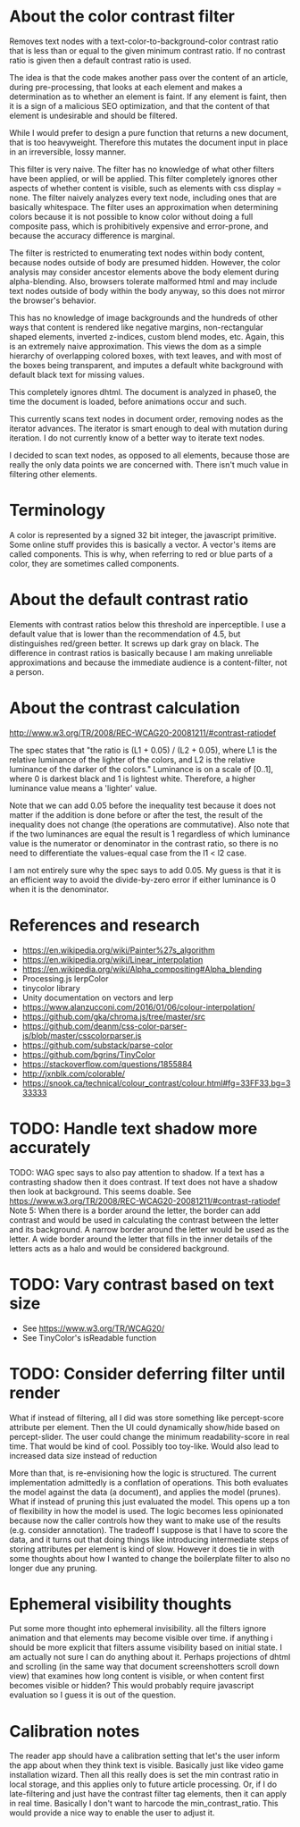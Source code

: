 # About the color contrast filter

Removes text nodes with a text-color-to-background-color contrast ratio that
is less than or equal to the given minimum contrast ratio. If no contrast
ratio is given then a default contrast ratio is used.

The idea is that the code makes another pass over the content of an article,
during pre-processing, that looks at each element and makes a determination
as to whether an element is faint. If any element is faint, then it is a sign
of a malicious SEO optimization, and that the content of that element is
undesirable and should be filtered.

While I would prefer to design a pure function that returns a new document,
that is too heavyweight. Therefore this mutates the document input in place
in an irreversible, lossy manner.

This filter is very naive. The filter has no knowledge of what other filters
have been applied, or will be applied. This filter completely ignores other
aspects of whether content is visible, such as elements with css display =
none. The filter naively analyzes every text node, including ones that are
basically whitespace. The filter uses an approximation when determining
colors because it is not possible to know color without doing a full
composite pass, which is prohibitively expensive and error-prone, and because
the accuracy difference is marginal.

The filter is restricted to enumerating text nodes within body content,
because nodes outside of body are presumed hidden. However, the color
analysis may consider ancestor elements above the body element during
alpha-blending. Also, browsers tolerate malformed html and may include text
nodes outside of body within the body anyway, so this does not mirror the
browser's behavior.

This has no knowledge of image backgrounds and the hundreds of other ways
that content is rendered like negative margins, non-rectangular shaped
elements, inverted z-indices, custom blend modes, etc. Again, this is an
extremely naive approximation. This views the dom as a simple hierarchy of
overlapping colored boxes, with text leaves, and with most of the boxes being
transparent, and imputes a default white background with default black text
for missing values.

This completely ignores dhtml. The document is analyzed in phase0, the time
the document is loaded, before animations occur and such.

This currently scans text nodes in document order, removing nodes as the
iterator advances. The iterator is smart enough to deal with mutation
during iteration. I do not currently know of a better way to iterate text
nodes.

I decided to scan text nodes, as opposed to all elements, because those are
really the only data points we are concerned with. There isn't much value
in filtering other elements.

# Terminology

A color is represented by a signed 32 bit integer, the javascript primitive.
Some online stuff provides this is basically a vector. A vector's items are
called components. This is why, when referring to red or blue parts of a color,
they are sometimes called components.

# About the default contrast ratio
Elements with contrast ratios below this threshold are inperceptible. I use a
default value that is lower than the recommendation of 4.5, but distinguishes
red/green better. It screws up dark gray on black. The difference in contrast
ratios is basically because I am making unreliable approximations and because
the immediate audience is a content-filter, not a person.

# About the contrast calculation

http://www.w3.org/TR/2008/REC-WCAG20-20081211/#contrast-ratiodef

The spec states that "the ratio is (L1 + 0.05) / (L2 + 0.05), where L1 is
the relative luminance of the lighter of the colors, and L2 is the relative
luminance of the darker of the colors." Luminance is on a scale of [0..1],
where 0 is darkest black and 1 is lightest white. Therefore, a higher
luminance value means a 'lighter' value.

Note that we can add 0.05 before the inequality test because it does not
matter if the addition is done before or after the test, the result of the
inequality does not change (the operations are commutative). Also note that
if the two luminances are equal the result is 1 regardless of which
luminance value is the numerator or denominator in the contrast ratio, so
there is no need to differentiate the values-equal case from the l1 < l2
case.

I am not entirely sure why the spec says to add 0.05. My guess is that it
is an efficient way to avoid the divide-by-zero error if either luminance
is 0 when it is the denominator.

# References and research

* https://en.wikipedia.org/wiki/Painter%27s_algorithm
* https://en.wikipedia.org/wiki/Linear_interpolation
* https://en.wikipedia.org/wiki/Alpha_compositing#Alpha_blending
* Processing.js lerpColor
* tinycolor library
* Unity documentation on vectors and lerp
* https://www.alanzucconi.com/2016/01/06/colour-interpolation/
* https://github.com/gka/chroma.js/tree/master/src
* https://github.com/deanm/css-color-parser-js/blob/master/csscolorparser.js
* https://github.com/substack/parse-color
* https://github.com/bgrins/TinyColor
* https://stackoverflow.com/questions/1855884
* http://jxnblk.com/colorable/
* https://snook.ca/technical/colour_contrast/colour.html#fg=33FF33,bg=333333

# TODO: Handle text shadow more accurately

TODO: WAG spec says to also pay attention to shadow. If a text has a
contrasting shadow then it does contrast. If text does not have a shadow then
look at background. This seems doable. See
https://www.w3.org/TR/2008/REC-WCAG20-20081211/#contrast-ratiodef
Note 5: When there is a border around the letter, the border can add contrast
and would be used in calculating the contrast between the letter and its
background. A narrow border around the letter would be used as the letter. A
wide border around the letter that fills in the inner details of the letters
acts as a halo and would be considered background.

# TODO: Vary contrast based on text size

* See https://www.w3.org/TR/WCAG20/
* See TinyColor's isReadable function

# TODO: Consider deferring filter until render

What if instead of filtering, all I did was
store something like percept-score attribute per element. Then the UI could
dynamically show/hide based on percept-slider. The user could change the
minimum readability-score in real time. That would be kind of cool. Possibly
too toy-like. Would also lead to increased data size instead of reduction

More than that, is re-envisioning how the logic is structured. The current implementation admittedly is a conflation of operations. This both evaluates the model against the data (a document), and applies the model (prunes). What if instead of pruning this just evaluated the model. This opens up a ton of flexibility in how the model is used. The logic becomes less opinionated because now the caller controls how they want to make use of the results (e.g. consider annotation). The tradeoff I suppose is that I have to score the data, and it turns out that doing things like introducing intermediate steps of storing attributes per element is kind of slow. However it does tie in with some thoughts about how I wanted to change the boilerplate filter to also no longer due any pruning.

# Ephemeral visibility thoughts

Put some more thought into ephemeral invisibility. all the filters ignore
animation and that elements may become visible over time. if anything i should
be more explicit that filters assume visibility based on initial state. I am actually not sure I can do anything about it. Perhaps projections of dhtml and scrolling (in the same way that document screenshotters scroll down view) that
examines how long content is visible, or when content first becomes visible or hidden? This would probably require javascript evaluation so I guess it is out of the question.

# Calibration notes

The reader app should have a calibration setting that let's the user
inform the app about when they think text is visible. Basically just like
video game installation wizard. Then all this really does is set the min contrast
ratio in local storage, and this applies only to future article processing. Or,
if I do late-filtering and just have the contrast filter tag elements, then it
can apply in real time. Basically I don't want to harcode the min_contrast_ratio. This would provide a nice way to enable the user to adjust it.

